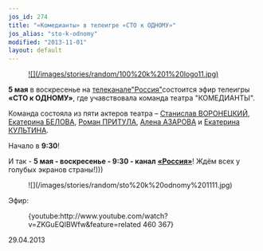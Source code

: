 ```yaml
---
jos_id: 274
title: "«Комедианты» в телеигре «СТО к ОДНОМУ»"
jos_alias: "sto-k-odnomy"
modified: "2013-11-01"
layout: default
---
```


<figure><a href="http://russia.tv/brand/show/brand_id/9222">
![](/images/stories/random/100%20k%201%20logo11.jpg)
</a></figure>

**5 мая** в воскресенье на [телекана](http://russia.tv/)[</a><a href="http://russia.tv/">ле](http://russia.tv/)[</a><a href="http://russia.tv/">"Россия"](http://russia.tv/)состоится эфир телеигры **«СТО к ОДНОМУ»**, где учавствовала команда театра "КОМЕДИАНТЫ".

Команда состояла из пяти актеров театра – [Станислав ВОРОНЕЦКИЙ](51-stas-voronetski.html), [Екатерина БЕЛОВА](23-belova-ekaterina.html), [Роман ПРИТУЛА](50-roman-pritula.html), [Алена АЗАРОВА](86-alena-azarova.html) и [Екатерина КУЛЬТИНА](81-ekaterina-kyltina.html).

Начало в **9:30**!

И так - **5 мая - воскресенье - 9:30 - канал** [**«Россия»**](http://russia.tv/)! Ждём всех у голубых экранов страны!)))

<figure>
![](/images/stories/random/sto%20k%20odnomy%201111.jpg)
</figure>

Эфир:

<figure>{youtube:http://www.youtube.com/watch?v=ZKGuEQIBWfw&feature=related 460 367}</figure>

29.04.2013

